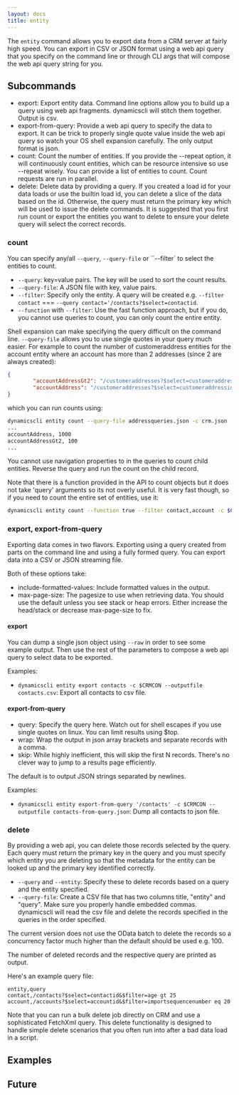 ```yaml
---
layout: docs
title: entity
---
```


The `entity` command allows you to export data from a CRM server at fairly high
speed. You can export in CSV or JSON format using a web api query that you
specify on the command line or through CLI args that will compose the web api
query string for you.

## Subcommands
* export: Export entity data. Command line options allow you to build up a query
  using web api fragments. dynamicscli will stitch them together. Output is csv.
* export-from-query: Provide a web api query to specify the data to export. It
  can be trick to properly single quote value inside the web api query so watch
  your OS shell expansion carefully. The only output format is json.
* count: Count the number of entities. If you provide the --repeat option, it
  will continuously count entities, which can be resource intensive so use
  --repeat wisely. You can provide a list of entities to count. Count requests
  are run in parallel.
* delete: Delete data by providing a query. If you created a load id for your
  data loads or use the builtin load id, you can delete a slice of the data
  based on the id. Otherwise, the query must return the primary key which will
  be used to issue the delete commands. It is suggested that you first run count
  or export the entities you want to delete to ensure your delete query will
  select the correct records.

### count
You can specify any/all `--query`, `--query-file` or ``--filter` to select the entities to count.

* `--query`: key=value pairs. The key will be used to sort the count results.
* `--query-file`: A JSON file with key, value pairs.
* `--filter`: Specify only the entity. A query will be created e.g. `--filter contact` === `--query contact='/contacts?$select=contactid`.
* `--function` with `--filter`: Use the fast function approach, but if you do, you cannot use queries to count, you can only count the entire entity.

Shell expansion can make specifying the query difficult on the command
line. `--query-file` allows you to use single quotes in your query much
easier. For example to count the number of customeraddress entities for the
account entity where an account has more than 2 addresses (since 2 are always
created):

```json
{
        "accountAddressGt2": "/customeraddresses?$select=customeraddressid&$filter=addressnumber gt 2 and objecttypecode eq 'account'",
        "accountAddress": "/customeraddresses?$select=customeraddressid&$filter=objecttypecode eq 'account'"
}
```

which you can run counts using:

```sh
dynamicscli entity count --query-file addressqueries.json -c crm.json
...
accountAddress, 1000
accountAddressGt2, 100
...
```

You cannot use navigation properties to in the queries to count child
entities. Reverse the query and run the count on the child record.

Note that there is a function provided in the API to count objects but it does
not take 'query' arguments so its not overly useful. It is very fast though, so
if you need to count the entire set of entities, use it:

```sh
dynamicscli entity count --function true --filter contact,account -c $CRMCON
```

### export, export-from-query
Exporting data comes in two flavors. Exporting using a query created from parts
on the command line and using a fully formed query. You can export data into a
CSV or JSON streaming file.

Both of these options take:
* include-formatted-values: Include formatted values in the output.
* max-page-size: The pagesize to use when retrieving data. You should use the
  default unless you see stack or heap errors. Either increase the head/stack or
  decrease max-page-size to fix.
  
#### export
You can dump a single json object using `--raw` in order to see some example
output. Then use the rest of the parameters to compose a web api query to select
data to be exported.

Examples:
* `dynamicscli entity export contacts -c $CRMCON --outputfile contacts.csv`: Export all contacts to csv file.

#### export-from-query
* query: Specify the query here. Watch out for shell escapes if you use single
  quotes on linux. You can limit results using $top.
* wrap: Wrap the output in json array brackets and separate records with a
  comma.
* skip: While highly inefficient, this will skip the first N records. There's no
  clever way to jump to a results page efficiently.

The default is to output JSON strings separated by newlines.

Examples:
* `dynamicscli entity export-from-query '/contacts' -c $CRMCON --outputfile contacts-from-query.json`: Dump all contacts to json file.

### delete
By providing a web api, you can delete those records selected by the query. Each
query must return the primary key in the query and you must specify which entity
you are deleting so that the metadata for the entity can be looked up and the
primary key identified correctly.

* `--query` and `--entity`: Specify these to delete records based on a query and
  the entity specified.
* `--query-file`: Create a CSV file that has two columns title, "entity" and
  "query". Make sure you properly handle embedded commas. dynamicscli will read
  the csv file and delete the records specified in the queries in the order
  specified.

The current version does not use the OData batch to delete the records so a
concurrency factor much higher than the default should be used e.g. 100.

The number of deleted records and the respective query are printed as output.

Here's an example query file:

```text
entity,query
contact,/contacts?$select=contactid&$filter=age gt 25
account,/accounts?$select=accountid&$filter=importsequencenumber eq 20
```

Note that you can run a bulk delete job directly on CRM and use a sophisticated
FetchXml query. This delete functionality is designed to handle simple delete
scenarios that you often run into after a bad data load in a script.

## Examples


## Future
